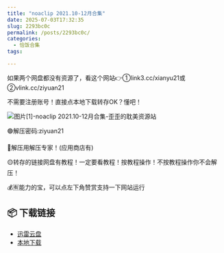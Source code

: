 ```yaml
---
title: "noaclip 2021.10-12月合集"
date: 2025-07-03T17:32:35
slug: 2293bc0c
permalink: /posts/2293bc0c/
categories:
  - 恰饭合集
tags:

---
```


如果两个网盘都没有资源了，看这个网站👉①link3.cc/xianyu21或②vlink.cc/ziyuan21

不需要注册账号！直接点本地下载转存OK？懂吧！

![图片[1]-noaclip 2021.10-12月合集-歪歪的耽美资源站](/images/wp/2293bc0c-1fb87ece.jpg)

🟢解压密码:ziyuan21

🔵解压用解压专家！(应用商店有)

🟡转存的链接网盘有教程！一定要看教程！按教程操作！不按教程操作你不会解压！

💰🈶能力的宝，可以点左下角赞赏支持一下网站运行

## 📦 下载链接
- [迅雷云盘](https://blziyuan21.com/pay-download/9497?key=c4b88683b8&down_id=0)
- [本地下载](https://blziyuan21.com/pay-download/9497?key=c4b88683b8&down_id=1)

